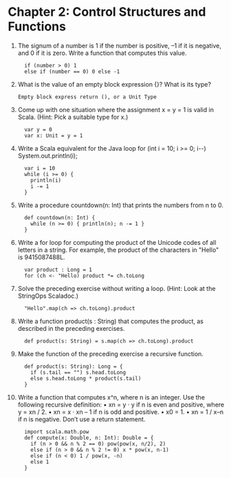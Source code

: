 # Chapter 2: Control Structures and Functions

1. The signum of a number is 1 if the number is positive, –1 if it is negative, and 0 if it is zero. Write a function that computes this value.
    ```
      if (number > 0) 1
      else if (number == 0) 0 else -1
    ```

2. What is the value of an empty block expression {}? What is its type?

    `Empty block express return (), or a Unit Type`

3. Come up with one situation where the assignment x = y = 1 is valid in Scala.
(Hint: Pick a suitable type for x.)
    ```
      var y = 0
      var x: Unit = y = 1
    ```

4. Write a Scala equivalent for the Java loop
for (int i = 10; i >= 0; i--) System.out.println(i);
    ```
      var i = 10
      while (i >= 0) {
        println(i)
        i -= 1
      }
    ```

5. Write a procedure countdown(n: Int) that prints the numbers from n to 0.
    ```
      def countdown(n: Int) {
        while (n >= 0) { println(n); n -= 1 }
      }
    ```

6. Write a for loop for computing the product of the Unicode codes of all letters in a string. For example, the product of the characters in "Hello" is 9415087488L.
    ```
      var product : Long = 1
      for (ch <- "Hello) product *= ch.toLong
    ```
    
7. Solve the preceding exercise without writing a loop. (Hint: Look at the StringOps Scaladoc.)
    ```
      "Hello".map(ch => ch.toLong).product
    ```

8. Write a function product(s : String) that computes the product, as described in the preceding exercises.
    ```
      def product(s: String) = s.map(ch => ch.toLong).product
    ```
9. Make the function of the preceding exercise a recursive function.
    ```
      def product(s: String): Long = {
        if (s.tail == "") s.head.toLong
        else s.head.toLong * product(s.tail)
      }
    ```

10. Write a function that computes x^n, where n is an integer. Use the following recursive definition:
• xn = y · y if n is even and positive, where y = xn / 2.
• xn = x · xn – 1 if n is odd and positive. • x0 = 1.
• xn = 1 / x–n if n is negative.
Don’t use a return statement.
    ```
      import scala.math.pow
      def compute(x: Double, n: Int): Double = {
        if (n > 0 && n % 2 == 0) pow(pow(x, n/2), 2)
        else if (n > 0 && n % 2 != 0) x * pow(x, n-1)
        else if (n < 0) 1 / pow(x, -n)
        else 1
      }
    ```
